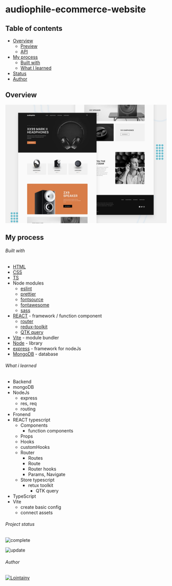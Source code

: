 # audiophile-ecommerce-website

## Table of contents

- [Overview](#overview)
  - [Preview](https://audiophile-ecommerce-react-lointainy.netlify.app/)
  - [API](https://audio-server-git-master-lointainy.vercel.app/)
- [My process](#my-process)
  - [Built with](#built-with)
  - [What I learned](#what-i-learned)
- [Status](#project-status)
- [Author](#author)

## Overview

![screenshot](./design/preview.jpg)

## My process

###### Built with

- [HTML](https://developer.mozilla.org/en-US/docs/Web/HTML)
- [CSS](https://developer.mozilla.org/en-US/docs/Web/CSS)
- [TS](https://www.typescriptlang.org/)
- Node modules
  - [eslint](https://eslint.org/)
  - [prettier](https://prettier.io/)
  - [fontsource](https://fontsource.org/docs/getting-started)
  - [fontawesome](https://fontawesome.com/)
  - [sass](https://sass-lang.com/)
- [REACT](https://reactjs.org/) - framework / function component
  - [router](https://reactrouter.com/en/main)
  - [redux-toolkit](https://redux-toolkit.js.org/)
  - [QTK query](https://redux-toolkit.js.org/rtk-query/overview)
- [Vite](https://vitejs.dev/) - module bundler
- [Node](https://nodejs.org/en/docs/) - library
- [express](https://expressjs.com/) - framework for nodeJs
- [MongoDB](https://www.mongodb.com/docs/manual/) - database

###### What i learned

- Backend
- mongoDB
- NodeJs
  - express
  - res, req
  - routing
- Fronend
- REACT typescript
  - Components
    - function components
  - Props
  - Hooks
  - customHooks
  - Router
    - Routes
    - Route
    - Router hooks
    - Params, Navigate
  - Store typescript
    - retux toolkit
      - QTK query
- TypeScript
- Vite
  - create basic config
  - connect assets

###### Project status

![complete](https://img.shields.io/badge/project_created:-13.12.2022-333?style=for-the-badge&labelColor=e7901f)

![update](https://img.shields.io/badge/last_update:-24.02.2023-333?style=for-the-badge&labelColor=1fe783)

###### Author

[![Lointainy](https://img.shields.io/badge/-lointainy-333?style=for-the-badge&logo=github&&logoColor=FFF)](https://github.com/Lointainy)

